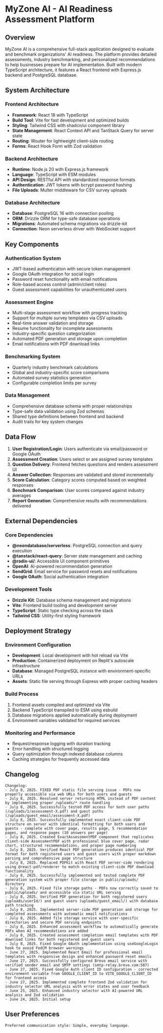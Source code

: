 # MyZone AI - AI Readiness Assessment Platform

## Overview

MyZone AI is a comprehensive full-stack application designed to evaluate and benchmark organizations' AI readiness. The platform provides detailed assessments, industry benchmarking, and personalized recommendations to help businesses prepare for AI implementation. Built with modern TypeScript architecture, it features a React frontend with Express.js backend and PostgreSQL database.

## System Architecture

### Frontend Architecture
- **Framework**: React 18 with TypeScript
- **Build Tool**: Vite for fast development and optimized builds
- **Styling**: Tailwind CSS with shadcn/ui component library
- **State Management**: React Context API and TanStack Query for server state
- **Routing**: Wouter for lightweight client-side routing
- **Forms**: React Hook Form with Zod validation

### Backend Architecture
- **Runtime**: Node.js 20 with Express.js framework
- **Language**: TypeScript with ESM modules
- **API Design**: RESTful API with standardized response formats
- **Authentication**: JWT tokens with bcrypt password hashing
- **File Uploads**: Multer middleware for CSV survey uploads

### Database Architecture
- **Database**: PostgreSQL 16 with connection pooling
- **ORM**: Drizzle ORM for type-safe database operations
- **Migrations**: Automated schema migrations via drizzle-kit
- **Connection**: Neon serverless driver with WebSocket support

## Key Components

### Authentication System
- JWT-based authentication with secure token management
- Google OAuth integration for social login
- Password reset functionality with email notifications
- Role-based access control (admin/client roles)
- Guest assessment capabilities for unauthenticated users

### Assessment Engine
- Multi-stage assessment workflow with progress tracking
- Support for multiple survey templates via CSV uploads
- Real-time answer validation and storage
- Resume functionality for incomplete assessments
- Industry-specific question categorization
- Automated PDF generation and storage upon completion
- Email notifications with PDF download links

### Benchmarking System
- Quarterly industry benchmark calculations
- Global and industry-specific score comparisons
- Automated survey statistics generation
- Configurable completion limits per survey

### Data Management
- Comprehensive database schema with proper relationships
- Type-safe data validation using Zod schemas
- Shared type definitions between frontend and backend
- Audit trails for key system changes

## Data Flow

1. **User Registration/Login**: Users authenticate via email/password or Google OAuth
2. **Assessment Creation**: Users select or are assigned survey templates
3. **Question Delivery**: Frontend fetches questions and renders assessment UI
4. **Answer Collection**: Responses are validated and stored incrementally
5. **Score Calculation**: Category scores computed based on weighted responses
6. **Benchmark Comparison**: User scores compared against industry averages
7. **Report Generation**: Comprehensive results with recommendations delivered

## External Dependencies

### Core Dependencies
- **@neondatabase/serverless**: PostgreSQL connection and query execution
- **@tanstack/react-query**: Server state management and caching
- **@radix-ui/**: Accessible UI component primitives
- **OpenAI**: AI-powered recommendation generation
- **SendGrid**: Email service for password resets and notifications
- **Google OAuth**: Social authentication integration

### Development Tools
- **Drizzle Kit**: Database schema management and migrations
- **Vite**: Frontend build tooling and development server
- **TypeScript**: Static type checking across the stack
- **Tailwind CSS**: Utility-first styling framework

## Deployment Strategy

### Environment Configuration
- **Development**: Local development with hot reload via Vite
- **Production**: Containerized deployment on Replit's autoscale infrastructure
- **Database**: Managed PostgreSQL instance with environment-specific URLs
- **Assets**: Static file serving through Express with proper caching headers

### Build Process
1. Frontend assets compiled and optimized via Vite
2. Backend TypeScript transpiled to ESM using esbuild
3. Database migrations applied automatically during deployment
4. Environment variables validated for required services

### Monitoring and Performance
- Request/response logging with duration tracking
- Error handling with structured logging
- Query optimization through indexed database columns
- Caching strategies for frequently accessed data

## Changelog

```
Changelog:
- July 8, 2025. FIXED PDF static file serving issue - PDFs now properly accessible via web URLs for both users and guests
- July 8, 2025. Resolved server returning HTML instead of PDF content by implementing proper /uploads/* route handling
- July 8, 2025. Successfully tested PDF access for both user paths (/uploads/1/assessment-X.pdf) and guest paths (/uploads/guest_email/assessment-X.pdf)
- July 8, 2025. Successfully implemented exact client-side PDF structure on server with identical formatting for both users and guests - complete with cover page, results page, 5 recommendation pages, and response pages (10 answers per page)
- July 8, 2025. Created ExactAssessmentPDF component that replicates client-side AssessmentPDF with professional blue cover page, radar chart, structured recommendations, and proper page numbering
- July 8, 2025. Verified React PDF generation produces identical PDF format for both registered users and guest users with proper markdown parsing and comprehensive page structure
- July 8, 2025. Replaced PDFKit with React PDF server-side rendering using @react-pdf/renderer to match existing client-side PDF download functionality
- July 8, 2025. Successfully implemented and tested complete PDF generation system with proper file storage in public/uploads/ directory
- July 8, 2025. Fixed file storage paths - PDFs now correctly saved to public/uploads/ and accessible via static URL serving
- July 8, 2025. Verified PDF generation for both registered users (uploads/userId/) and guest users (uploads/guest_email/) with database path tracking
- July 8, 2025. Implemented server-side PDF generation and storage for completed assessments with automatic email notifications
- July 8, 2025. Added file storage service with user-specific directories and secure PDF serving endpoints
- July 8, 2025. Enhanced assessment workflow to automatically generate PDFs when AI recommendations are added
- July 8, 2025. Created assessment completion email templates with PDF download links for both registered and guest users
- July 8, 2025. Fixed Google OAuth implementation using useGoogleLogin hook to avoid FedCM browser warnings
- June 27, 2025. Implemented React Email for professional email templates with responsive design and enhanced password reset emails
- June 27, 2025. Successfully configured Brevo email service with verified sender email and SMTP settings (smtp-relay.brevo.com:587)
- June 27, 2025. Fixed Google Auth client ID configuration - corrected environment variable from GOOGLE_CLIENT_ID to VITE_GOOGLE_CLIENT_ID for frontend access
- June 27, 2025. Implemented complete frontend Zod validation for industry selector URL analysis with error states and user feedback
- June 25, 2025. Enhanced industry selector with AI-powered URL analysis and Zod validation
- June 24, 2025. Initial setup
```

## User Preferences

```
Preferred communication style: Simple, everyday language.
```